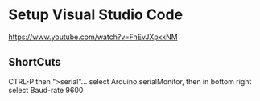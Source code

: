 # Setup Visual Studio Code
https://www.youtube.com/watch?v=FnEvJXpxxNM

## ShortCuts
CTRL-P then ">serial"... select Arduino.serialMonitor, then in bottom right select Baud-rate 9600